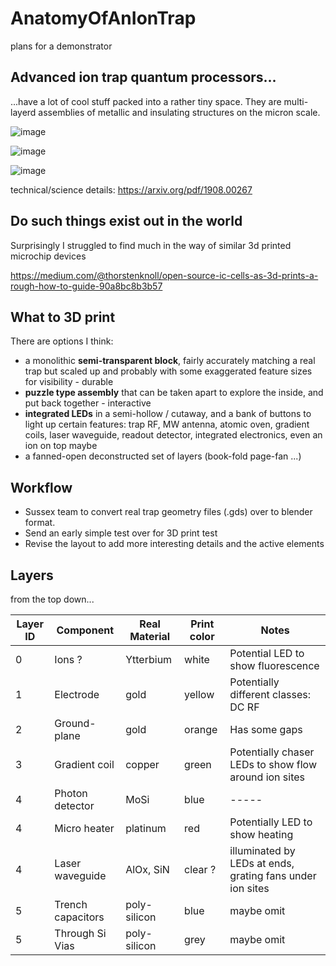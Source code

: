 # AnatomyOfAnIonTrap
plans for a demonstrator

## Advanced ion trap quantum processors...
...have a lot of cool stuff packed into a rather tiny space. They are multi-layerd assemblies of metallic and insulating structures on the micron scale.

![image](https://github.com/user-attachments/assets/905b6b27-cd1d-4a96-94e6-0631858f96d2)

![image](https://github.com/user-attachments/assets/1edaa4ea-5e85-4fdb-bc39-e6a98a147d2c)

![image](https://github.com/user-attachments/assets/6642e2ec-d7ae-436d-896e-7306f81abc69)

technical/science details: https://arxiv.org/pdf/1908.00267

## Do such things exist out in the world

Surprisingly I struggled to find much in the way of similar 3d printed microchip devices

https://medium.com/@thorstenknoll/open-source-ic-cells-as-3d-prints-a-rough-how-to-guide-90a8bc8b3b57

## What to 3D print
There are options I think:

- a monolithic **semi-transparent block**, fairly accurately matching a real trap but scaled up and probably with some exaggerated feature sizes for visibility - durable
- **puzzle type assembly** that can be taken apart to explore the inside, and put back together - interactive
- **integrated LEDs** in a semi-hollow / cutaway, and a bank of buttons to light up certain features: trap RF, MW antenna, atomic oven, gradient coils, laser waveguide, readout detector, integrated electronics, even an ion on top maybe
- a fanned-open deconstructed set of layers (book-fold page-fan ...)

## Workflow

- Sussex team to convert real trap geometry files (.gds) over to blender format. 
- Send an early simple test over for 3D print test
- Revise the layout to add more interesting details and the active elements

## Layers

from the top down...

| Layer ID  | Component  | Real Material  | Print color  | Notes  |
| ----- | ----- | ----- | ----- | ----- |
| 0 | Ions ? | Ytterbium | white | Potential LED to show fluorescence |
| 1 | Electrode | gold | yellow | Potentially different classes: DC RF |
| 2 | Ground-plane | gold | orange | Has some gaps |
| 3 | Gradient coil | copper | green | Potentially chaser LEDs to show flow around ion sites |
| 4 | Photon detector | MoSi | blue | ----- |
| 4 | Micro heater | platinum | red | Potentially LED to show heating |
| 4 | Laser waveguide | AlOx, SiN | clear ? | illuminated by LEDs at ends, grating fans under ion sites |
| 5 | Trench capacitors | poly-silicon | blue | maybe omit |
| 5 | Through Si Vias | poly-silicon | grey | maybe omit |
